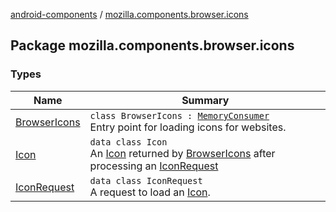 [android-components](../index.md) / [mozilla.components.browser.icons](./index.md)

## Package mozilla.components.browser.icons

### Types

| Name | Summary |
|---|---|
| [BrowserIcons](-browser-icons/index.md) | `class BrowserIcons : `[`MemoryConsumer`](../mozilla.components.support.base.memory/-memory-consumer/index.md)<br>Entry point for loading icons for websites. |
| [Icon](-icon/index.md) | `data class Icon`<br>An [Icon](-icon/index.md) returned by [BrowserIcons](-browser-icons/index.md) after processing an [IconRequest](-icon-request/index.md) |
| [IconRequest](-icon-request/index.md) | `data class IconRequest`<br>A request to load an [Icon](-icon/index.md). |

